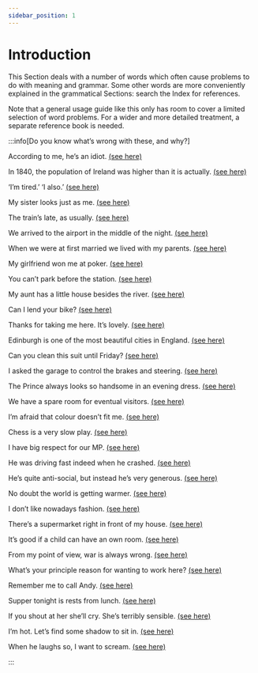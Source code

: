 ```yaml
---
sidebar_position: 1
---
```


# Introduction

This Section deals with a number of words which often cause problems to do with meaning and grammar. Some other words are more conveniently explained in the grammatical Sections: search the Index for references.

Note that a general usage guide like this only has room to cover a limited selection of word problems. For a wider and more detailed treatment, a separate reference book is needed.

:::info[Do you know what’s wrong with these, and why?]

According to me, he’s an idiot. [(see here)](./according-to)

In 1840, the population of Ireland was higher than it is actually. [(see here)](./actual-ly)

‘I’m tired.’  ‘I also.’  [(see here)](./also-as-well-and-too#imperatives-and-short-answers)

My sister looks just as me. [(see here)](./like-and-as-similarity-function)

The train’s late, as usually. [(see here)](./as-usual)

We arrived to the airport in the middle of the night. [(see here)](./at-on-and-in-place#arrive)

When we were at first married we lived with my parents. [(see here)](./at-first-and-first)

My girlfriend won me at poker. [(see here)](./beat-and-win)

You can’t park before the station. [(see here)](./before-preposition-and-in-front-of)

My aunt has a little house besides the river. [(see here)](./beside-and-besides)

Can I lend your bike? [(see here)](./borrow-and-lend)

Thanks for taking me here. It’s lovely. [(see here)](./bring-and-take)

Edinburgh is one of the most beautiful cities in England. [(see here)](./britain-the-united-kingdom-the-british-isles-and-england)

Can you clean this suit until Friday? [(see here)](./until#until-and-by-states-and-actions)

I asked the garage to control the brakes and steering. [(see here)](./control)

The Prince always looks so handsome in an evening dress. [(see here)](./dress#noun)

We have a spare room for eventual visitors. [(see here)](./eventual-ly)

I’m afraid that colour doesn’t fit me. [(see here)](./fit-and-suit)

Chess is a very slow play. [(see here)](./play-and-game)

I have big respect for our MP. [(see here)](./big-large-and-great#abstract-nouns-usually-great)

He was driving fast indeed when he crashed. [(see here)](./indeed#very--indeed)

He’s quite anti-social, but instead he’s very generous. [(see here)](./instead-and-instead-of#adverb-instead)

No doubt the world is getting warmer. [(see here)](./no-doubt)

I don’t like nowadays fashion. [(see here)](./nowadays)

There’s a supermarket right in front of my house. [(see here)](./opposite-facing-and-in-front-of#across-a-roadroom-etc-from-oppositefacing)

It’s good if a child can have an own room. [(see here)](./own#after-possessives)

From my point of view, war is always wrong. [(see here)](./point-of-view)

What’s your principle reason for wanting to work here? [(see here)](./principal-and-principle)

Remember me to call Andy. [(see here)](./remind-and-remember#meaning-remind-and-remember)

Supper tonight is rests from lunch. [(see here)](./the-rest)

If you shout at her she’ll cry. She’s terribly sensible. [(see here)](./sensible-and-sensitive)

I’m hot. Let’s find some shadow to sit in. [(see here)](./shade-and-shadow)

When he laughs so, I want to scream. [(see here)](./so-adverb-meaning-like-this-that#not-used-in-other-cases)

:::
